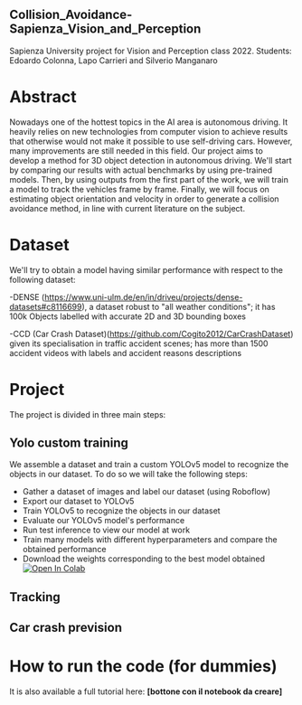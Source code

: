 ## Collision_Avoidance-Sapienza_Vision_and_Perception
Sapienza University project for Vision and Perception class 2022. Students: Edoardo Colonna, Lapo Carrieri and Silverio Manganaro
# Abstract
Nowadays one of the hottest topics in the AI area is autonomous driving. It heavily relies on new technologies from computer vision to achieve results that otherwise would not make it possible to use self-driving cars. However, many improvements are still needed in this field. Our project aims to develop a method for 3D object detection in autonomous driving. We'll start by comparing our results with actual benchmarks by using pre-trained models. Then, by using outputs from the first part of the work, we will train a model to track the vehicles frame by frame. Finally, we will focus on estimating object orientation and velocity in order to generate a collision avoidance method, in line with current literature on the subject.
# Dataset
We'll try to obtain a model having similar performance with respect to the following dataset:

-DENSE (https://www.uni-ulm.de/en/in/driveu/projects/dense-datasets#c8116699), a dataset robust to "all weather conditions"; it has 100k Objects labelled with accurate 2D and 3D bounding boxes

-CCD (Car Crash Dataset)(https://github.com/Cogito2012/CarCrashDataset) given its specialisation in traffic accident scenes; has more than 1500 accident videos with labels and accident reasons descriptions

# Project
The project is divided in three main steps:
  ## Yolo custom training
  We assemble a dataset and train a custom YOLOv5 model to recognize the objects in our dataset. To do so we will take the following steps:
- Gather a dataset of images and label our dataset (using Roboflow)
- Export our dataset to YOLOv5
- Train YOLOv5 to recognize the objects in our dataset
- Evaluate our YOLOv5 model's performance 
- Run test inference to view our model at work
- Train many models with different hyperparameters and compare the obtained performance
- Download the weights corresponding to the best model obtained
[![Open In Colab](https://colab.research.google.com/assets/colab-badge.svg)](https://colab.research.google.com/drive/1BqAma0E9KdxTgOLPOhJ-2C7YkzzAeIHc)
## Tracking

## Car crash prevision

# How to run the code (for dummies)



It is also available a full tutorial here: <b> [bottone con il notebook da creare] </b>
